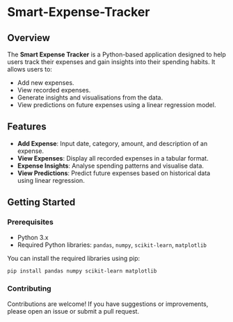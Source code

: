 # Smart-Expense-Tracker

## Overview

The **Smart Expense Tracker** is a Python-based application designed to help users track their expenses and gain insights into their spending habits. It allows users to:
- Add new expenses.
- View recorded expenses.
- Generate insights and visualisations from the data.
- View predictions on future expenses using a linear regression model.

## Features

- **Add Expense**: Input date, category, amount, and description of an expense.
- **View Expenses**: Display all recorded expenses in a tabular format.
- **Expense Insights**: Analyse spending patterns and visualise data.
- **View Predictions**: Predict future expenses based on historical data using linear regression.

## Getting Started

### Prerequisites

- Python 3.x
- Required Python libraries: `pandas`, `numpy`, `scikit-learn`, `matplotlib`

You can install the required libraries using pip:

```bash
pip install pandas numpy scikit-learn matplotlib
```

### Contributing

Contributions are welcome! If you have suggestions or improvements, please open an issue or submit a pull request.


